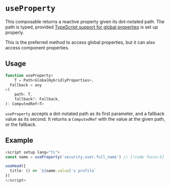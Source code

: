 # `useProperty`

This composable returns a reactive property given its dot-notated path. The path is typed, provided [TypeScript support for global properties](../../guide/global-properties.md#typescript-support) is set up properly.

This is the preferred method to access global properties, but it can also access component properties.

## Usage

```ts
function useProperty<
	T = Path<GlobalHybridlyProperties>,
  Fallback = any
>(
	path: T,
	fallback?: Fallback,
): ComputedRef<T>
```

`useProperty` accepts a dot-notated path as its first parameter, and a fallback value as its second. It returns a `ComputedRef` with the value at the given path, or the fallback.

## Example

```ts
<script setup lang="ts">
const name = useProperty('security.user.full_name') // [!code focus:5]

useHead({
  title: () => `${name.value}'s profile`
})
</script>
```
